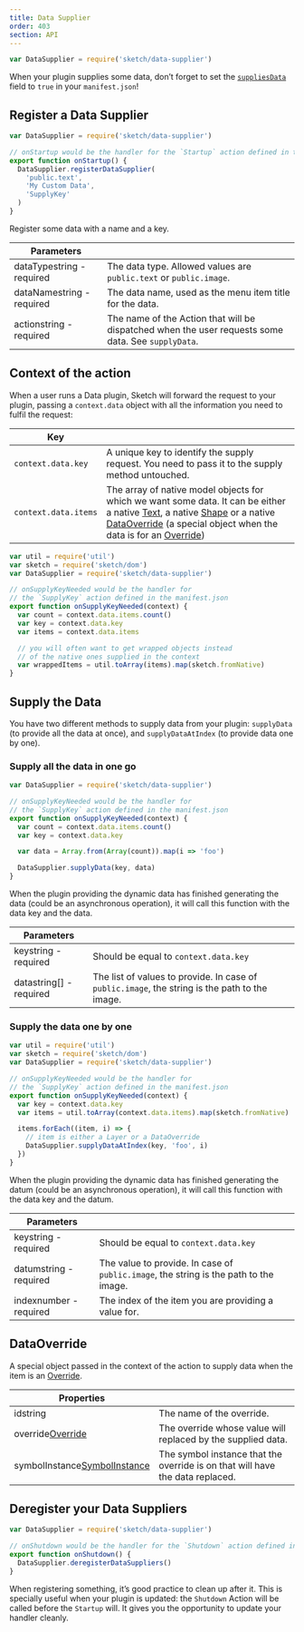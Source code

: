 ```yaml
---
title: Data Supplier
order: 403
section: API
---
```


```javascript
var DataSupplier = require('sketch/data-supplier')
```

When your plugin supplies some data, don’t forget to set the [`suppliesData`](/guides/plugin-bundles/#suppliesdata) field to `true` in your `manifest.json`!

## Register a Data Supplier

```javascript
var DataSupplier = require('sketch/data-supplier')

// onStartup would be the handler for the `Startup` action defined in the manifest.json
export function onStartup() {
  DataSupplier.registerDataSupplier(
    'public.text',
    'My Custom Data',
    'SupplyKey'
  )
}
```

Register some data with a name and a key.

| Parameters                                              |                                                                                                    |
| ------------------------------------------------------- | -------------------------------------------------------------------------------------------------- |
| dataType<span class="arg-type">string - required</span> | The data type. Allowed values are `public.text` or `public.image`.                                 |
| dataName<span class="arg-type">string - required</span> | The data name, used as the menu item title for the data.                                           |
| action<span class="arg-type">string - required</span>   | The name of the Action that will be dispatched when the user requests some data. See `supplyData`. |

## Context of the action

When a user runs a Data plugin, Sketch will forward the request to your plugin, passing a `context.data` object with all the information you need to fulfil the request:

| Key                  |                                                                                                                                                                                                                                             |
| -------------------- | ------------------------------------------------------------------------------------------------------------------------------------------------------------------------------------------------------------------------------------------- |
| `context.data.key`   | A unique key to identify the supply request. You need to pass it to the supply method untouched.                                                                                                                                            |
| `context.data.items` | The array of native model objects for which we want some data. It can be either a native [Text](#text), a native [Shape](#shape) or a native [DataOverride](#dataoverride) (a special object when the data is for an [Override](#override)) |

```javascript
var util = require('util')
var sketch = require('sketch/dom')
var DataSupplier = require('sketch/data-supplier')

// onSupplyKeyNeeded would be the handler for
// the `SupplyKey` action defined in the manifest.json
export function onSupplyKeyNeeded(context) {
  var count = context.data.items.count()
  var key = context.data.key
  var items = context.data.items

  // you will often want to get wrapped objects instead
  // of the native ones supplied in the context
  var wrappedItems = util.toArray(items).map(sketch.fromNative)
}
```

## Supply the Data

You have two different methods to supply data from your plugin: `supplyData` (to provide all the data at once), and `supplyDataAtIndex` (to provide data one by one).

### Supply all the data in one go

```javascript
var DataSupplier = require('sketch/data-supplier')

// onSupplyKeyNeeded would be the handler for
// the `SupplyKey` action defined in the manifest.json
export function onSupplyKeyNeeded(context) {
  var count = context.data.items.count()
  var key = context.data.key

  var data = Array.from(Array(count)).map(i => 'foo')

  DataSupplier.supplyData(key, data)
}
```

When the plugin providing the dynamic data has finished generating the data (could be an asynchronous operation), it will call this function with the data key and the data.

| Parameters                                            |                                                                                                |
| ----------------------------------------------------- | ---------------------------------------------------------------------------------------------- |
| key<span class="arg-type">string - required</span>    | Should be equal to `context.data.key`                                                          |
| data<span class="arg-type">string[] - required</span> | The list of values to provide. In case of `public.image`, the string is the path to the image. |

### Supply the data one by one

```javascript
var util = require('util')
var sketch = require('sketch/dom')
var DataSupplier = require('sketch/data-supplier')

// onSupplyKeyNeeded would be the handler for
// the `SupplyKey` action defined in the manifest.json
export function onSupplyKeyNeeded(context) {
  var key = context.data.key
  var items = util.toArray(context.data.items).map(sketch.fromNative)

  items.forEach((item, i) => {
    // item is either a Layer or a DataOverride
    DataSupplier.supplyDataAtIndex(key, 'foo', i)
  })
}
```

When the plugin providing the dynamic data has finished generating the datum (could be an asynchronous operation), it will call this function with the data key and the datum.

| Parameters                                           |                                                                                       |
| ---------------------------------------------------- | ------------------------------------------------------------------------------------- |
| key<span class="arg-type">string - required</span>   | Should be equal to `context.data.key`                                                 |
| datum<span class="arg-type">string - required</span> | The value to provide. In case of `public.image`, the string is the path to the image. |
| index<span class="arg-type">number - required</span> | The index of the item you are providing a value for.                                  |

## DataOverride

A special object passed in the context of the action to supply data when the item is an [Override](#override).

| Properties                                                                    |                                                                               |
| ----------------------------------------------------------------------------- | ----------------------------------------------------------------------------- |
| id<span class="arg-type">string</span>                                        | The name of the override.                                                     |
| override<span class="arg-type">[Override](#override)</span>                   | The override whose value will replaced by the supplied data.                  |
| symbolInstance<span class="arg-type">[SymbolInstance](#symbolinstance)</span> | The symbol instance that the override is on that will have the data replaced. |

## Deregister your Data Suppliers

```javascript
var DataSupplier = require('sketch/data-supplier')

// onShutdown would be the handler for the `Shutdown` action defined in the manifest.json
export function onShutdown() {
  DataSupplier.deregisterDataSuppliers()
}
```

When registering something, it’s good practice to clean up after it. This is specially useful when your plugin is updated: the `Shutdown` Action will be called before the `Startup` will. It gives you the opportunity to update your handler cleanly.
